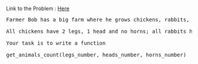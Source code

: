 Link to the Problem : [Here](https://www.codewars.com/kata/5a02037ac374cbab41000089/train/)

<pre>
Farmer Bob has a big farm where he grows chickens, rabbits, and cows. It is very difficult to count the number of animals for each type manually, so he decided to buy a system to do it. However, he bought a cheap system that can only count the total number of heads, legs, and horns of the animals on the farm. Can you help Bob figure out how many chickens, rabbits, and cows he has?

All chickens have 2 legs, 1 head and no horns; all rabbits have 4 legs, 1 head and no horns; all cows have 4 legs, 1 head and 2 horns.

Your task is to write a function

get_animals_count(legs_number, heads_number, horns_number)

</pre>